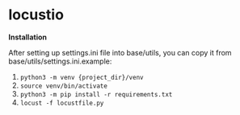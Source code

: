 # locustio

**Installation**

After setting up settings.ini file into base/utils, you can copy it from base/utils/settings.ini.example:

1. `python3 -m venv {project_dir}/venv`
2. `source venv/bin/activate`
3. `python3 -m pip install -r requirements.txt`
4. `locust -f locustfile.py`
